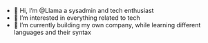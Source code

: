 - 👋 Hi, I’m @Llama a sysadmin and tech enthusiast
- 👀 I’m interested in everything related to tech 
- 🌱 I’m currently building my own company, while learning different languages and their syntax

<!---
LlamasLab/LlamasLab is a ✨ special ✨ repository because its `README.md` (this file) appears on your GitHub profile.
You can click the Preview link to take a look at your changes.
--->
